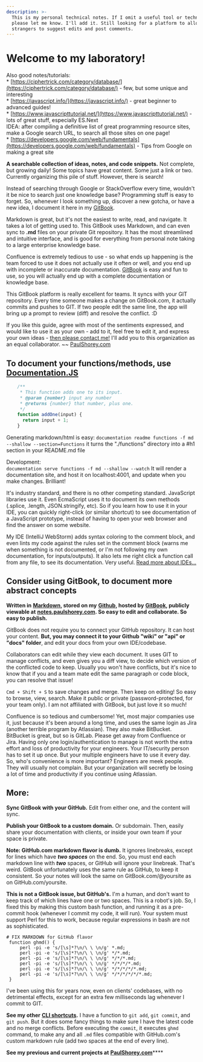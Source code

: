 ```yaml
---
description: >-
  This is my personal technical notes. If I omit a useful tool or technique,
  please let me know. I'll add it. Still looking for a platform to allow
  strangers to suggest edits and post comments.
---
```


# Welcome to my laboratory!

Also good notes/tutorials:  
\* [https://ciphertrick.com/category/database/](https://ciphertrick.com/category/database/) - few, but some unique and interesting  
\* [https://javascript.info/](https://javascript.info/) - great beginner to advanced guides!  
\* [https://www.javascripttutorial.net/](https://www.javascripttutorial.net/) - lots of great stuff, especially ES.Next  
IDEA: after compiling a definitive list of great programming resource sites, make a Google search URL, to search all those sites on one page!  
\* [https://developers.google.com/web/fundamentals](https://developers.google.com/web/fundamentals) - Tips from Google on making a great site  
  
**A searchable collection of ideas, notes, and code snippets.** Not complete, but growing daily! Some topics have great content. Some just a link or two. Currently organizing this pile of stuff. However, there is search!

Instead of searching through Google or StackOverflow every time, wouldn't it be nice to search just one knowledge base? Programming stuff is easy to forget. So, whenever I look something up, discover a new gotcha, or have a new idea, I document it here in my [GitBook](https://gitbook.com). 

Markdown is great, but it's not the easiest to write, read, and navigate. It takes a lot of getting used to. This GitBook uses Markdown, and can even sync to **.md** files on your private Git repository. It has the most streamlined and intuitive interface, and is good for everything from personal note taking to a large enterprise knowledge base. 

Confluence is extremely tedious to use - so what ends up happening is the team forced to use it does not actually use it often or well, and you end up with incomplete or inaccurate documentation. [GitBook](https://gitbook.com) is easy and fun to use, so you will actually end up with a complete documentation or knowledge base.

This GitBook platform is really excellent for teams. It syncs with your GIT repository. Every time someone makes a change on GitBook.com, it actually commits and pushes to GIT. If two people edit the same line, the app will bring up a prompt to review \(diff\) and resolve the conflict. :D

If you like this guide, agree with most of the sentiments expressed, and would like to use it as your own - add to it, feel free to edit it, and express your own ideas - [then please contact me!](http://paulshorey.com#contact) I'll add you to this organization as an equal collaborator. ~~ [PaulShorey.com](http://paulshorey.com)

## To document your functions/methods, use [Documentation.JS](https://www.npmjs.com/package/documentation)

```javascript
    /**  
     * This function adds one to its input.  
     * @param {number} input any number  
     * @returns {number} that number, plus one.  
     */  
    function addOne(input) {  
      return input + 1;  
    }
```

Generating markdown/html is easy: `documentation readme functions -f md --shallow --section=Functions` it turns the "./functions" directory into a \#h1 section in your README.md file

Development:  
`documentation serve functions -f md --shallow --watch` It will render a documentation site, and host it on localhost:4001, and update when you make changes. Brilliant!

It's industry standard, and there is no other competing standard. JavaScript libraries use it. Even EcmaScript uses it to document its own methods \(.splice, .length, JSON.stringify, etc\). So if you learn how to use it in your IDE, you can quickly right-click \(or similar shortcut\) to see documentation of a JavaScript prototype, instead of having to open your web browser and find the answer on some website.

My IDE \(IntelliJ WebStorm\) adds syntax coloring to the comment block, and even lints my code against the rules set in the comment block \(warns me when something is not documented, or I'm not following my own documentation, for inputs/outputs\). It also lets me right click a function call from any file, to see its documentation. Very useful. [Read more about IDEs...](general-programming/ide-1/)

## Consider using GitBook, to document more abstract concepts

**Written in** [**Markdown**](https://dillinger.io/)**, stored on my** [**Github**](https://github.com/paulshorey/notes)**, hosted by** [**GitBook**](https://www.gitbook.com/)**, publicly viewable at** [**notes.paulshorey.com**](https://notes.paulshorey.com)**. So easy to edit and collaborate. So easy to publish.**

GitBook does not require you to connect your GitHub repository. It can host your content. **But, you may connect it to your Github "wiki" or "api" or "docs" folder**, and edit your docs from your own IDE/codebase.

Collaborators can edit while they view each document. It uses GIT to manage conflicts, and even gives you a diff view, to decide which version of the conflicted code to keep. Usually you won't have conflicts, but it's nice to know that if you and a team mate edit the same paragraph or code block, you can resolve that issue! 

`Cmd + Shift + S` to save changes and merge. Then keep on editing!  So easy to browse, view, search. Make it public or private \(password-protected, for your team only\). I am not affiliated with GitBook, but just love it so much! 

Confluence is so tedious and cumbersome! Yet, most major companies use it, just because it's been around a long time, and uses the same login as Jira \(another terrible program by Atlassian\). They also make BitBucket. BitBucket is great, but so is GitLab. Please get away from Confluence or Jira. Having only one login/authentication to manage is not worth the extra effort and loss of productivity for your engineers. Your IT/security person has to set it up once. But your multiple engineers have to use it every day. So, who's convenience is more important? Engineers are meek people. They will usually not complain. But your organization will secretly be losing a lot of time and productivity if you continue using Atlassian.

## More:

**Sync GitBook with your GitHub.** Edit from either one, and the content will sync.

**Publish your GitBook to a custom domain.** Or subdomain. Then, easily share your documentation with clients, or inside your own team if your space is private.

**Note: GitHub.com markdown flavor is dumb.** It ignores linebreaks, except for lines which have _**two spaces**_ on the end. So, you must end each markdown line with _**two**_ spaces, or GitHub will ignore your linebreak. That's weird. GitBook unfortunately uses the same rule as GitHub, to keep it consistent. So your notes will look the same on GitBook.com/@yoursite as on GitHub.com/yoursite. 

**This is not a GitBook issue, but GitHub's.** I'm a human, and don't want to keep track of which lines have one or two spaces. This is a robot's job. So, I fixed this by making this custom bash function, and running it as a pre-commit hook \(whenever I commit my code, it will run\). Your system must support Perl for this to work, because regular expressions in bash are not as sophisticated. 

```text
# FIX MARKDOWN for GitHub flavor  
 function ghmd() {  
     perl -pi -e 's/[\s]*?\n/\ \ \n/g' *.md;  
     perl -pi -e 's/[\s]*?\n/\ \ \n/g' */*.md;  
     perl -pi -e 's/[\s]*?\n/\ \ \n/g' */*/*.md;  
     perl -pi -e 's/[\s]*?\n/\ \ \n/g' */*/*/*.md;  
     perl -pi -e 's/[\s]*?\n/\ \ \n/g' */*/*/*/*.md;  
     perl -pi -e 's/[\s]*?\n/\ \ \n/g' */*/*/*/*/*.md;  
 }
```

I've been using this for years now, even on clients' codebases, with no detrimental effects, except for an extra few milliseconds lag whenever I commit to GIT.

**See my other** [**CLI shortcuts**](http://paulshorey.com/files/.aliases.sh)**.** I have a function to `git add`, `git commit`, and `git push`. But it does some fancy things to make sure I have the latest code and no merge conflicts. Before executing the `commit`, it executes `ghmd` command, to make any and all `.md` files compatible with GitHub.com's custom markdown rule \(add two spaces at the end of every line\).

**See my previous and current projects at** [**PaulShorey.com**](http://PaulShorey.com)\*\*\*\*


